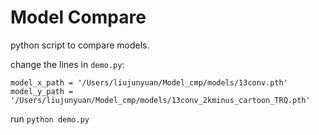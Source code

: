 # Model Compare

python script to compare models.


change the lines in `demo.py`:
```
model_x_path = '/Users/liujunyuan/Model_cmp/models/13conv.pth'
model_y_path = '/Users/liujunyuan/Model_cmp/models/13conv_2kminus_cartoon_TRQ.pth'
```

run `python demo.py`